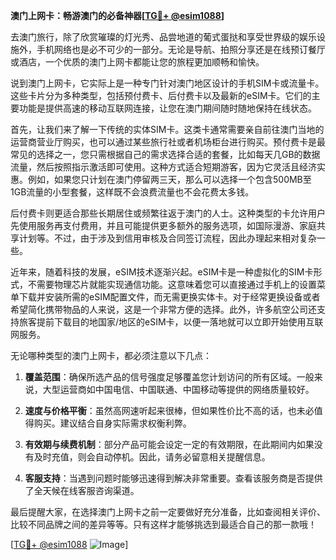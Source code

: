 **澳门上网卡：畅游澳门的必备神器[[TG💪+ @esim1088](https://t.me/s/esim1088)]**

去澳门旅行，除了欣赏璀璨的灯光秀、品尝地道的葡式蛋挞和享受世界级的娱乐设施外，手机网络也是必不可少的一部分。无论是导航、拍照分享还是在线预订餐厅或酒店，一个优质的澳门上网卡都能让您的旅程更加顺畅和愉快。

说到澳门上网卡，它实际上是一种专门针对澳门地区设计的手机SIM卡或流量卡。这些卡片分为多种类型，包括预付费卡、后付费卡以及最新的eSIM卡。它们的主要功能是提供高速的移动互联网连接，让您在澳门期间随时随地保持在线状态。

首先，让我们来了解一下传统的实体SIM卡。这类卡通常需要亲自前往澳门当地的运营商营业厅购买，也可以通过某些旅行社或者机场柜台进行购买。预付费卡是最常见的选择之一，您只需根据自己的需求选择合适的套餐，比如每天几GB的数据流量，然后按照指示激活即可使用。这种方式适合短期游客，因为它灵活且经济实惠。例如，如果您只计划在澳门停留两三天，那么可以选择一个包含500MB至1GB流量的小型套餐，这样既不会浪费流量也不会花费太多钱。

后付费卡则更适合那些长期居住或频繁往返于澳门的人士。这种类型的卡允许用户先使用服务再支付费用，并且可能提供更多额外的服务选项，如国际漫游、家庭共享计划等。不过，由于涉及到信用审核及合同签订流程，因此办理起来相对复杂一些。

近年来，随着科技的发展，eSIM技术逐渐兴起。eSIM卡是一种虚拟化的SIM卡形式，不需要物理芯片就能实现通信功能。这意味着您可以直接通过手机上的设置菜单下载并安装所需的eSIM配置文件，而无需更换实体卡。对于经常更换设备或者希望简化携带物品的人来说，这是一个非常方便的选择。此外，许多航空公司还支持旅客提前下载目的地国家/地区的eSIM卡，以便一落地就可以立即开始使用互联网服务。

无论哪种类型的澳门上网卡，都必须注意以下几点：

1. **覆盖范围**：确保所选产品的信号强度足够覆盖您计划访问的所有区域。一般来说，大型运营商如中国电信、中国联通、中国移动等提供的网络质量较好。
   
2. **速度与价格平衡**：虽然高网速听起来很棒，但如果性价比不高的话，也未必值得购买。建议结合自身实际需求权衡利弊。
   
3. **有效期与续费机制**：部分产品可能会设定一定的有效期限，在此期间内如果没有及时充值，则会自动停机。因此，请务必留意相关提醒信息。
   
4. **客服支持**：当遇到问题时能够迅速得到解决非常重要。查看该服务商是否提供了全天候在线客服咨询渠道。

最后提醒大家，在选择澳门上网卡之前一定要做好充分准备，比如查阅相关评价、比较不同品牌之间的差异等等。只有这样才能够挑选到最适合自己的那一款哦！

[[TG💪+ @esim1088](https://t.me/s/esim1088) ![Image](https://i.postimg.cc/4NQfJmqS/Snipaste-2025-05-13-00-14-12.png)]